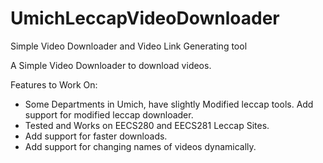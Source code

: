 # UmichLeccapVideoDownloader
Simple Video Downloader and Video Link Generating tool

A Simple Video Downloader to download videos.

Features to Work On: 
  - Some Departments in Umich, have slightly Modified leccap tools. Add support for modified leccap downloader.
  - Tested and Works on EECS280 and EECS281 Leccap Sites. 
  - Add support for faster downloads. 
  - Add support for changing names of videos dynamically.

